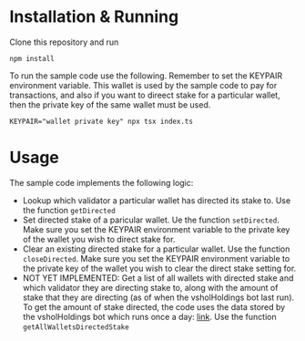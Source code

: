 # Installation & Running

Clone this repository and run

```
npm install
```

To run the sample code use the following. Remember to set the KEYPAIR environment variable. This wallet is used by the sample code to pay for transactions, and also if you want to direect stake for a particular wallet, then the private key of the same wallet must be used.

```
KEYPAIR="wallet private key" npx tsx index.ts
```

# Usage


The sample code implements the following logic:

- Lookup which validator a particular wallet has directed its stake to. Use the function ```getDirected```
- Set directed stake of a paricular wallet. Ue the function ```setDirected```. Make sure you set the KEYPAIR environment variable to the private key of the wallet you wish to direct stake for.
- Clear an existing directed stake for a particular wallet. Use the function ```closeDirected```. Make sure you set the KEYPAIR environment variable to the private key of the wallet you wish to clear the direct stake setting for.
- NOT YET IMPLEMENTED: Get a list of all wallets with directed stake and which validator they are directing stake to, along with the amount of stake that they are directing (as of when the vsholHoldings bot last run). To get the amount of stake directed, the code uses the data stored by the vsholHoldings bot which runs once a day: [link](https://github.com/SolanaVault/holdings-data). Use the function ```getAllWalletsDirectedStake```


